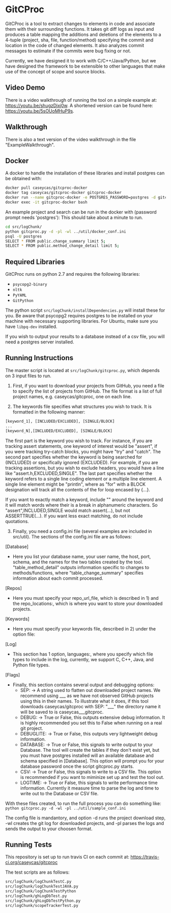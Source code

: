 # GitCProc

GitCProc is a tool to extract changes to elements in code and associate them with their surrounding functions.
It takes git diff logs as input and produces a table mapping the additions and deletions of the elements to
a 4-tuple (project, sha, file, function/method) specifying the commit and location in the code of changed elements.
It also analyzes commit messages to estimate if the commits were bug fixing or not.

Currently, we have designed it to work with C/C++/Java/Python, but we have designed the framework to be extensible to other languages that make use of the concept of scope and source blocks.

## Video Demo

There is a video walkthrough of running the tool on a simple example at: https://youtu.be/shugzDjxj0w. A shortened version can be found here: https://youtu.be/5sOUoMHuP9s.

## Walkthrough

There is also a text version of the video walkthrough in the file "ExampleWalkthrough".

## Docker

A docker to handle the installation of these libraries and install postgres can be obtained
with:

```bash
docker pull caseycas/gitcproc-docker
docker tag caseycas/gitcproc-docker gitcproc-docker
docker run --name gitcproc-docker -e POSTGRES_PASSWORD=postgres -d gitcproc-docker
docker exec -it gitcproc-docker bash
```

An example project and search can be run in the docker with (password prompt needs 'postgres'):
This should take about a minute to run.

```bash
cd src/logChunk/
python gitcproc.py -d -pl -wl ../util/docker_conf.ini
psql -U postgres
SELECT * FROM public.change_summary limit 5;
SELECT * FROM public.method_change_detail limit 5;
```

## Required Libraries

GitCProc runs on python 2.7 and requires the following libraries:

- `psycopg2-binary`
- `nltk`
- `PyYAML`
- `GitPython`

The python script `src/logChunk/installDependencies.py` will install these for you.  Be aware that psycopg2 requires postgres to be installed on your machine with necessary supporting libraries. For Ubuntu, make sure you have `libpq-dev` installed.

If you wish to output your results to a database instead of a csv file, you will need a postgres server installed.

## Running Instructions

The master script is located at `src/logChunk/gitcproc.py`, which depends on 3 input files to run.

1) First, if you want to download your projects from GitHub, you need a file to specify the list of projects from GitHub.  The file format is a list of full project names, e.g. caseycas/gitcproc, one on each line.

2) The keywords file specifies what structures you wish to track.  It is formatted in the following manner:

```txt
[keyword_1], [INCLUDED/EXCLUDED], [SINGLE/BLOCK]
...
[keyword_N],[INCLUDED/EXCLUDED], [SINGLE/BLOCK]
```

The first part is the keyword you wish to track.  For instance, if you are tracking assert statements, one 
keyword of interest would be "assert", if you were tracking try-catch blocks, you might have "try" and "catch".
The second part specifies whether the keyword is being searched for (INCLUDED) or specifically ignored (EXCLUDED).
For example, if you are tracking assertions, but you wish to exclude headers, you would have a line like
"assert.h,EXCLUDED,SINGLE".  The last part specifies whether the keyword refers to a single line coding element or
a multiple line element.  A single line element might be "println", where as "for" with a BLOCK designation will
track all the contents of the for loop encased by {...}.

If you want to exactly match a keyword, include "" around the keyword and it will match words where their is a
break in alphanumeric characters.  So "assert",INCLUDED,SINGLE would match assert(...), but not ASSERTTRUE(...).
If you want less exact matching, do not include quotations.

3) Finally, you need a config.ini file (several examples are included in src/util).
The sections of the config.ini file are as follows:

[Database]
- Here you list your database name, your user name, the host, port, schema, and the names for the two tables
created by the tool.  "table_method_detail" outputs information specific to changes to methods/functions, where
"table_change_summary" specifies information about each commit processed.

[Repos]
- Here you must specify your repo_url_file, which is described in 1) and the repo_locations:,
which is where you want to store your downloaded projects.

[Keywords]
- Here you must specify your keywords file, described in 2) under the option file:

[Log]
- This section has 1 option, languages:, where you specify which file types to include in the log,
currently, we support C, C++, Java, and Python file types.

[Flags]
- Finally, this section contains several output and debugging options:
	- SEP: -> A string used to flatten out downloaded project names.  We recommend using ___ as we
	have not observed GitHub projects using this in their names.  To illustrate what it does, if
	this tool downloads caseycas/gitcproc with SEP: "___" the directory name it will be saved to
	is caseycas___gitcproc.
	- DEBUG: -> True or False, this outputs extensive debug information.  It is highly recommended
	you set this to False when running on a real git project.
	- DEBUGLITE: -> True or False, this outputs very lightweight debug information.
	- DATABASE: -> True or False, this signals to write output to your Database.  The tool will
	create the tables if they don't exist yet, but you must have postgres installed will an
	available database and schema specified in [Database].  This option will prompt you for your
	database password once the script gitcproc.py starts.
	- CSV: -> True or False, this signals to write to a CSV file. This option is recommended if you want to miminize set up and test the tool out.
	- LOGTIME: -> True or False, this signals to write performance time information. Currently it measure time to parse the log and time to write out to the Database or CSV file.

With these files created, to run the full process you can do something like:
`python gitcproc.py -d -wl -pl ../util/sample_conf.ini`

The config file is mandantory, and option -d runs the project download step,
-wl creates the git log for downloaded projects, and -pl parses the logs and
sends the output to your choosen format.

## Running Tests
This repository is set up to run travis CI on each commit at: https://travis-ci.org/caseycas/gitcproc

The test scripts are as follows:
```bash
src/logChunk/logChunkTestC.py
src/logChunk/logChunkTestJAVA.py
src/logChunk/logChunkTestPython
src/logChunk/ghLogDbTest.py
src/logChunk/ghLogDbTestPython.py
src/logChunk/scopeTrackerTest.py
```
